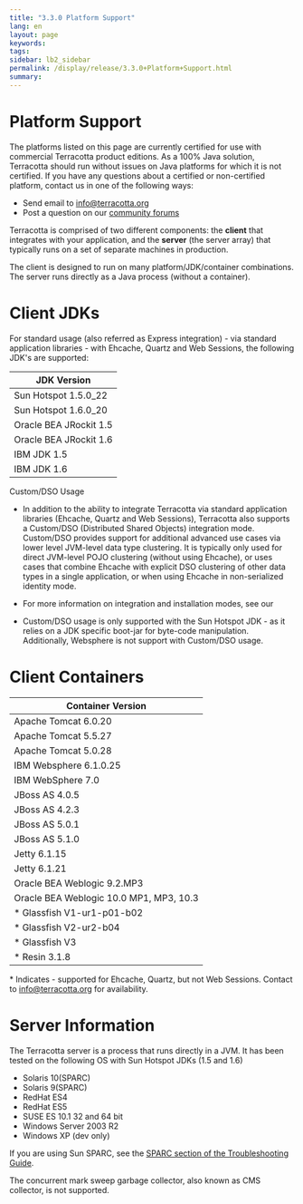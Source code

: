 ```yaml
---
title: "3.3.0 Platform Support"
lang: en
layout: page
keywords:
tags:
sidebar: lb2_sidebar
permalink: /display/release/3.3.0+Platform+Support.html
summary:
---
```


Platform Support
================

The platforms listed on this page are currently certified for use with commercial Terracotta product editions. As a 100% Java solution, Terracotta should run without issues on Java platforms for which it is not certified. If you have any questions about a certified or non-certified platform, contact us in one of the following ways:

*   Send email to [info@terracotta.org](mailto:info@terracotta.org)
*   Post a question on our [community forums](http://forums.terracotta.org)

Terracotta is comprised of two different components: the **client** that integrates with your application, and the **server** (the server array) that typically runs on a set of separate machines in production.

The client is designed to run on many platform/JDK/container combinations. The server runs directly as a Java process (without a container).

Client JDKs
===========

For standard usage (also referred as Express integration) - via standard application libraries - with Ehcache, Quartz and Web Sessions, the following JDK's are supported:

| JDK Version |
| --- |
| Sun Hotspot 1.5.0\_22 |
| Sun Hotspot 1.6.0\_20 |
| Oracle BEA JRockit 1.5 |
| Oracle BEA JRockit 1.6 |
| IBM JDK 1.5 |
| IBM JDK 1.6 |

Custom/DSO Usage

*   In addition to the ability to integrate Terracotta via standard application libraries (Ehcache, Quartz and Web Sessions), Terracotta also supports a Custom/DSO (Distributed Shared Objects) integration mode. Custom/DSO provides support for additional advanced use cases via lower level JVM-level data type clustering. It is typically only used for direct JVM-level POJO clustering (without using Ehcache), or uses cases that combine Ehcache with explicit DSO clustering of other data types in a single application, or when using Ehcache in non-serialized identity mode.
*   For more information on integration and installation modes, see our
    
*   Custom/DSO usage is only supported with the Sun Hotspot JDK - as it relies on a JDK specific boot-jar for byte-code manipulation. Additionally, Websphere is not support with Custom/DSO usage.

Client Containers
=================

| Container Version |
| --- |
| Apache Tomcat 6.0.20 |
| Apache Tomcat 5.5.27 |
| Apache Tomcat 5.0.28 |
| IBM Websphere 6.1.0.25 |
| IBM WebSphere 7.0 |
| JBoss AS 4.0.5 |
| JBoss AS 4.2.3 |
| JBoss AS 5.0.1 |
| JBoss AS 5.1.0 |
| Jetty 6.1.15 |
| Jetty 6.1.21 |
| Oracle BEA Weblogic 9.2.MP3 |
| Oracle BEA Weblogic 10.0 MP1, MP3, 10.3 |
| \* Glassfish V1-ur1-p01-b02 |
| \* Glassfish V2-ur2-b04 |
| \* Glassfish V3 |
| \* Resin 3.1.8 |

\* Indicates - supported for Ehcache, Quartz, but not Web Sessions. Contact to [info@terracotta.org](mailto:info@terracotta.org) for availability.

Server Information
==================

The Terracotta server is a process that runs directly in a JVM. It has been tested on the following OS with Sun Hotspot JDKs (1.5 and 1.6)

*   Solaris 10(SPARC)
*   Solaris 9(SPARC)
*   RedHat ES4
*   RedHat ES5
*   SUSE ES 10.1 32 and 64 bit
*   Windows Server 2003 R2
*   Windows XP (dev only)

If you are using Sun SPARC, see the [SPARC section of the Troubleshooting Guide](/display/docs/Troubleshooting+Guide).

The concurrent mark sweep garbage collector, also known as CMS collector, is not supported.


